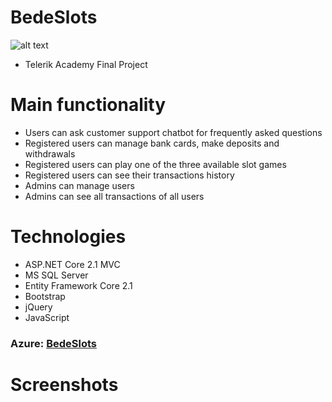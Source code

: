 # BedeSlots
![alt text](http://bedeslots777.azurewebsites.net/images/logo.png)
* Telerik Academy Final Project

# Main functionality
- Users can ask customer support chatbot for frequently asked questions
- Registered users can manage bank cards, make deposits and withdrawals
- Registered users can play one of the three available slot games
- Registered users can see their transactions history
- Admins can manage users
- Admins can see all transactions of all users

# Technologies
- ASP.NET Core 2.1 MVC 
- MS SQL Server 
- Entity Framework Core 2.1 
- Bootstrap
- jQuery
- JavaScript

### Azure: [BedeSlots](https://bedeslots777.azurewebsites.net/)

# Screenshots
